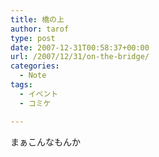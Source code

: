 ```yaml
---
title: 橋の上
author: tarof
type: post
date: 2007-12-31T00:58:37+00:00
url: /2007/12/31/on-the-bridge/
categories:
  - Note
tags:
  - イベント
  - コミケ

---
```

まぁこんなもんか